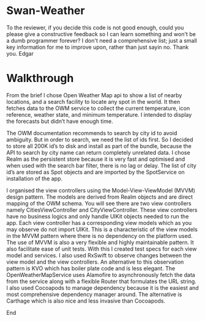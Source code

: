 # Swan-Weather

To the reviewer, if you decide this code is not good enough, could you please give a constructive feedback so I can learn something and won't be a dumb programmer forever? I don't need a comprehensive list; just a small key information for me to improve upon, rather than just sayin no. Thank you. Edgar

# Walkthrough

From the brief I chose Open Weather Map api to show a list of nearby locations, and a search facility to locate any spot in the world. It then fetches data to the OWM service to collect the current temperature, icon reference, weather state, and minimum temperature. I intended to display the forecasts but didn’t have enough time.

The OWM documentation recommends to search by city id to avoid ambiguity. But in order to search, we need the list of ids first. So I decided to store all 200K id’s to disk and install as part of the bundle, because the API to search by city name can return completely unrelated data. I chose Realm as the persistent store because it is very fast and optimised and when used with the search bar filter, there is no lag or delay. The list of city id’s are stored as Spot objects and are imported by the SpotService on installation of the app.

I organised the view controllers using the Model-View-ViewModel (MVVM) design pattern. The models are derived from Realm objects and are direct mapping of the OWM schema. You will see there are two view controllers namely CitiesViewController and CityViewController. These view controllers have no business logics and only handle UIKit objects needed to run the app. Each view controller has a corresponding view models which as you may observe do not import UIKit. This is a characteristic of the view models in the MVVM pattern where there is no dependency on the platform used. The use of MVVM is also a very flexible and highly maintainable pattern. It also facilitate ease of unit tests. With this I created test specs for each view model and services. I also used RxSwift to observe changes between the view model and the view controllers. An alternative to this observation pattern is KVO which has boiler plate code and is less elegant. The OpenWeatherMapService uses Alamofire to asynchronously fetch the data from the service along with a flexible Router that formulates the URL string. I also used Cocoapods to manage dependency because it is the easiest and most comprehensive dependency manager around. The alternative is Carthage which is also nice and less invasive than Cocoapods.

End
